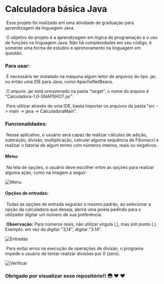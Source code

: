 # Calculadora básica Java

​	Esse projeto foi realizado em uma atividade de graduação para aprendizagem da linguagem Java.

​	O objetivo do projeto é a aprendizagem em lógica de programação e o uso de funções na linguagem Java. Não há complexidades em seu código, é somente uma forma de estudos e aprimoramento na linguagem em questão.



### Para usar:

​	É necessário ter instalado na máquina algum leitor de arquivos do tipo .jar, ou então uma IDE para Java, como ApacheNetBeans.

​	O arquvio .jar está armazenado na pasta "target", o nome do arquivo é "Calculadora-1.0-SNAPSHOT.jar".

​	Para utilizar através de uma IDE, basta importar os arquivos da pasta "src -> main -> java -> CalculadoraMain".



### Funcionalidades:

​	Nesse aplicativo, o usuário será capaz de realizar cálculos de adição, subtração, divisão, multiplicação, calcular alguma sequência de Fibonacci e realizar o fatorial de algum termo com números inteiros, reais ou negativos.



#### Menu: 

​	Na tela de opções, o usuário deve escolher entre as opções para realizar alguma ação, como na imagem a seguir:

<img src="C:\Users\thall\Desktop\Menu.png" alt="Menu"  />



#### Opções de entradas:

​	Todas as opções de entrada seguirão o mesmo padrão, ao selecionar a opção da calculadora que deseja, abrirá uma janela pedindo para o utilizador digitar um número de sua preferência.

​	**Observação:** Para números reais, não utilizar vírgula (,), mas sim ponto (.). Exemplo: em vez de digitar "3,14", digitar "3.14".



![Entradas](C:\Users\thall\Desktop\Entrada.png)



​	Para evitar erros na execução de operações de divisão, o programa impede o usuário de tentar realizar divisões por 0 (zero).

![Verificar](C:\Users\thall\Desktop\dividir.png)





### 						Obrigado por visualizar esse repositório!! :flushed: :heart: :heart: 

